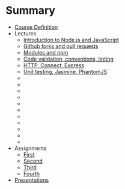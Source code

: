 # Summary

* [Course Definition](index.md)
* Lectures
  * [Introduction to Node.js and JavaScript](lectures/2014-08-26.md)
  * [Github forks and pull requests](lectures/2014-09-02.md)
  * [Modules and npm](lectures/2014-09-09.md)
  * [Code validation, conventions, linting](lectures/2014-09-16.md)
  * [HTTP, Connect, Express](lectures/2014-09-23.md)
  * [Unit testing, Jasmine, PhantomJS](lectures/2014-09-30.md)
  * [](lectures/2014-10-07.md)
  * [](lectures/2014-10-14.md)
  * [](lectures/2014-10-21.md)
  * [](lectures/2014-10-28.md)
  * [](lectures/2014-11-04.md)
  * [](lectures/2014-11-11.md)
  * [](lectures/2014-11-18.md)
  * [](lectures/2014-11-25.md)
  * [](lectures/2014-12-02.md)
  * [](lectures/2014-12-09.md)
  * [](lectures/2014-12-16.md)
* Assignments
  * [First](assignments/2014-09-16.md)
  * [Second](assignments/2014-10-14.md)
  * [Third](assignments/2014-11-11.md)
  * [Fourth](assignments/2014-12-09.md)
* [Presentations](presentations.md)
